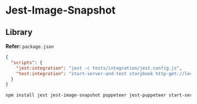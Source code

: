 # Jest-Image-Snapshot

## Library

**Refer:** `package.json`

```json
{
  "scripts": {
    "jest:integration": "jest -c tests/integration/jest.config.js",
    "test:integration": "start-server-and-test storybook http-get://localhost:6006 jest:integration",
  }
}
```

```sh
npm install jest jest-image-snapshot puppeteer jest-puppeteer start-server-and-test -D
```

<!--
https://github.com/creativecommons/vocabulary/tree/master/packages/fonts/tests/snapshot
https://github.com/deskpro/agent-interface/blob/develop/packages/components-demo/package.json
https://github.com/search?o=desc&q=filename%3Apackage.json+%22jest-image-snapshot%22+%22jest-puppeteer%22&s=indexed&type=Code
-->

